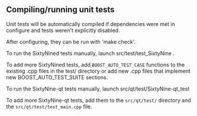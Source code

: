 Compiling/running unit tests
------------------------------------

Unit tests will be automatically compiled if dependencies were met in configure
and tests weren't explicitly disabled.

After configuring, they can be run with 'make check'.

To run the SixtyNined tests manually, launch src/test/test_SixtyNine .

To add more SixtyNined tests, add `BOOST_AUTO_TEST_CASE` functions to the existing
.cpp files in the test/ directory or add new .cpp files that
implement new BOOST_AUTO_TEST_SUITE sections.

To run the SixtyNine-qt tests manually, launch src/qt/test/SixtyNine-qt_test

To add more SixtyNine-qt tests, add them to the `src/qt/test/` directory and
the `src/qt/test/test_main.cpp` file.
